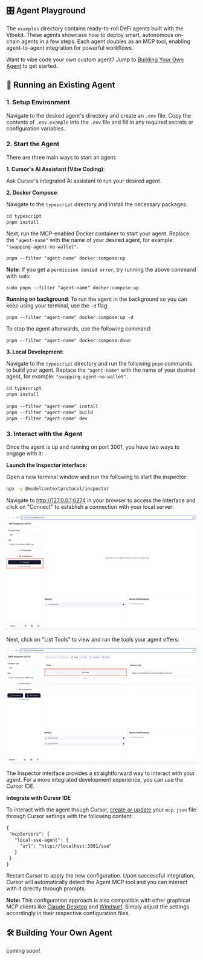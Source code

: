 ## 🎛️ Agent Playground

The `examples` directory contains ready-to-roll DeFi agents built with the Vibekit. These agents showcase how to deploy smart, autonomous on-chain agents in a few steps. Each agent doubles as an MCP tool, enabling agent-to-agent integration for powerful workflows.

Want to vibe code your own custom agent? Jump to [Building Your Own Agent](#-building-your-own-agent) to get started.

## 🚀 Running an Existing Agent

### 1. Setup Environment

Navigate to the desired agent's directory and create an `.env` file. Copy the contents of `.env.example` into the `.env` file and fill in any required secrets or configuration variables.

### 2. Start the Agent

There are three main ways to start an agent:

**1. Cursor's AI Assistant (Vibe Coding)**:

Ask Cursor's integrated AI assistant to run your desired agent.

**2. Docker Compose**:

Navigate to the `typescript` directory and install the necessary packages.

```
cd typescript
pnpm install
```

Next, run the MCP-enabled Docker container to start your agent. Replace the `"agent-name"` with the name of your desired agent, for example: `"swapping-agent-no-wallet"`.

```
pnpm --filter "agent-name" docker:compose:up
```

**Note**: If you get a `permission denied error`, try running the above command with `sudo`:

```
sudo pnpm --filter "agent-name" docker:compose:up
```

**Running on background**: To run the agent in the background so you can keep using your terminal, use the `-d` flag:

```
pnpm --filter "agent-name" docker:compose:up -d
```

To stop the agent afterwards, use the following command:

```
pnpm --filter "agent-name" docker:compose:down
```

**3. Local Development**:

Navigate to the `typescript` directory and run the following `pnpm` commands to build
your agent. Replace the `"agent-name"` with the name of your desired agent, for example: `"swapping-agent-no-wallet"`.

```
cd typescript
pnpm install

pnpm --filter "agent-name" install
pnpm --filter "agent-name" build
pnpm --filter "agent-name" dev
```

### 3. Interact with the Agent

Once the agent is up and running on port 3001, you have two ways to engage with it:

**Launch the Inspector interface:**

Open a new terminal window and run the following to start the inspector:

```bash
npx -y @modelcontextprotocol/inspector
```

Navigate to http://127.0.0.1:6274 in your browser to access the interface and click on "Connect" to establish a connection with your local server:

<p align="left">
  <img src="../../img/inspector_1.png" width="700px" alt="Inspector1"/>
</p>

Next, click on "List Tools" to view and run the tools your agent offers:

<p align="left">
  <img src="../../img/inspector_2.png" width="700px" alt="Inspector2"/>
</p>

The Inspector interface provides a straightforward way to interact with your agent. For a more integrated development experience, you can use the Cursor IDE.

**Integrate with Cursor IDE**

To interact with the agent though Cursor, [create or update](https://docs.cursor.com/context/model-context-protocol) your `mcp.json` file through Cursor settings with the following content:

```
{
 "mcpServers": {
   "local-sse-agent": {
     "url": "http://localhost:3001/sse"
   }
 }
}

```

Restart Cursor to apply the new configuration. Upon successful integration, Cursor will automatically detect the Agent MCP tool and you can interact with it directly through prompts.

**Note:** This configuration approach is also compatible with other graphical MCP clients like [Claude Desktop](https://modelcontextprotocol.io/quickstart/user) and [Windsurf](https://docs.windsurf.com/windsurf/mcp). Simply adjust the settings accordingly in their respective configuration files.

## 🛠️ Building Your Own Agent

coming soon!
